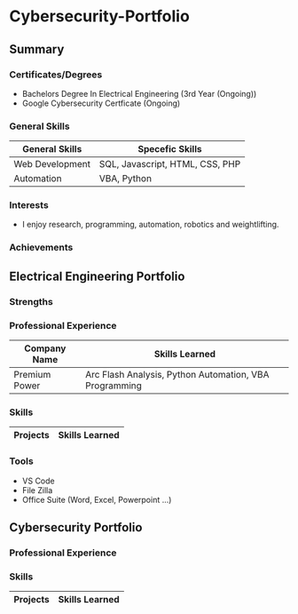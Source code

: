 # Cybersecurity-Portfolio

## Summary

### Certificates/Degrees
- Bachelors Degree In Electrical Engineering (3rd Year (Ongoing))
- Google Cybersecurity Certficate (Ongoing)

### General Skills
|General Skills|Specefic Skills|
|----|---|
|Web Development|SQL, Javascript, HTML, CSS, PHP|
|Automation|VBA, Python|

### Interests
- I enjoy research, programming, automation, robotics and weightlifting.

### Achievements


## Electrical Engineering Portfolio

### Strengths

### Professional Experience
|Company Name|Skills Learned|
|----|---|
|Premium Power|Arc Flash Analysis, Python Automation, VBA Programming|


### Skills
|Projects|Skills Learned|
|----|---|

### Tools
- VS Code
- File Zilla
- Office Suite (Word, Excel, Powerpoint ...)

## Cybersecurity Portfolio

### Professional Experience

### Skills
|Projects|Skills Learned|
|----|---|
